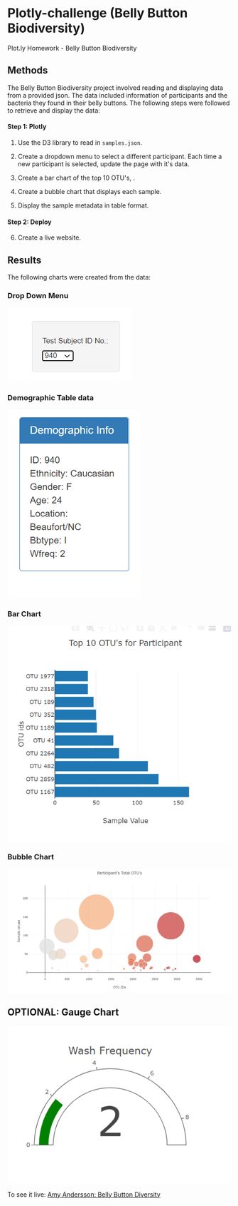 # Plotly-challenge (Belly Button Biodiversity)
Plot.ly Homework - Belly Button Biodiversity


## Methods 

The Belly Button Biodiversity project involved reading and displaying data from a provided json. The data included information of participants and the bacteria they found in their belly buttons.  The following steps were followed to retrieve and display the data:


#### Step 1: Plotly

1. Use the D3 library to read in `samples.json`.

2. Create a dropdown menu to select a different participant. Each time a new participant is selected, update the page with it's data. 

3. Create a bar chart of the top 10 OTU's, .

4. Create a bubble chart that displays each sample.

5. Display the sample metadata in table format.

#### Step 2: Deploy

6.  Create a live website. 


## Results 

The following charts were created from the data: 

### Drop Down Menu 

![Drop down](Images/Drop_Down.png)

### Demographic Table data

![bar Chart](Images/demo_table.PNG)

### Bar Chart 

![bar Chart](Images/bar.PNG)

### Bubble Chart 

![bubble Chart](Images/bubble.png)

## OPTIONAL: Gauge Chart 

![Gauge Chart](Images/gauge.png)


To see it live: [Amy Andersson: Belly Button Diversity ](https://amyandersson.github.io/Plotly-challenge/)